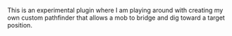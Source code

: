 This is an experimental plugin where I am playing around with creating my own custom pathfinder that allows a mob to bridge and dig toward a target position.
